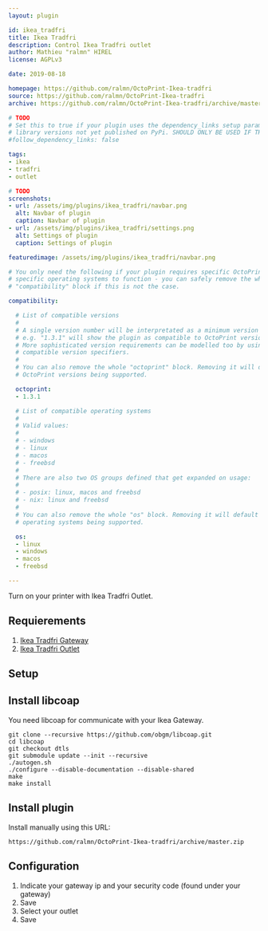 ```yaml
---
layout: plugin

id: ikea_tradfri
title: Ikea Tradfri
description: Control Ikea Tradfri outlet
author: Mathieu "ralmn" HIREL
license: AGPLv3

date: 2019-08-18

homepage: https://github.com/ralmn/OctoPrint-Ikea-tradfri
source: https://github.com/ralmn/OctoPrint-Ikea-tradfri
archive: https://github.com/ralmn/OctoPrint-Ikea-tradfri/archive/master.zip

# TODO
# Set this to true if your plugin uses the dependency_links setup parameter to include
# library versions not yet published on PyPi. SHOULD ONLY BE USED IF THERE IS NO OTHER OPTION!
#follow_dependency_links: false

tags:
- ikea
- tradfri
- outlet

# TODO
screenshots:
- url: /assets/img/plugins/ikea_tradfri/navbar.png
  alt: Navbar of plugin
  caption: Navbar of plugin
- url: /assets/img/plugins/ikea_tradfri/settings.png
  alt: Settings of plugin
  caption: Settings of plugin

featuredimage: /assets/img/plugins/ikea_tradfri/navbar.png

# You only need the following if your plugin requires specific OctoPrint versions or
# specific operating systems to function - you can safely remove the whole
# "compatibility" block if this is not the case.

compatibility:

  # List of compatible versions
  #
  # A single version number will be interpretated as a minimum version requirement,
  # e.g. "1.3.1" will show the plugin as compatible to OctoPrint versions 1.3.1 and up.
  # More sophisticated version requirements can be modelled too by using PEP440
  # compatible version specifiers.
  #
  # You can also remove the whole "octoprint" block. Removing it will default to all
  # OctoPrint versions being supported.

  octoprint:
  - 1.3.1

  # List of compatible operating systems
  #
  # Valid values:
  #
  # - windows
  # - linux
  # - macos
  # - freebsd
  #
  # There are also two OS groups defined that get expanded on usage:
  #
  # - posix: linux, macos and freebsd
  # - nix: linux and freebsd
  #
  # You can also remove the whole "os" block. Removing it will default to all
  # operating systems being supported.

  os:
  - linux
  - windows
  - macos
  - freebsd

---
```


Turn on your printer with Ikea Tradfri Outlet.

## Requierements

1. [Ikea Tradfri Gateway](https://www.ikea.com/us/en/catalog/products/00337813/)
2. [Ikea Tradfri Outlet](https://www.ikea.com/us/en/catalog/products/30356169/)

## Setup

## Install libcoap

You need libcoap for communicate with your Ikea Gateway.

    git clone --recursive https://github.com/obgm/libcoap.git
    cd libcoap
    git checkout dtls
    git submodule update --init --recursive
    ./autogen.sh
    ./configure --disable-documentation --disable-shared
    make
    make install

## Install plugin

Install manually using this URL:

    https://github.com/ralmn/OctoPrint-Ikea-tradfri/archive/master.zip


## Configuration

1. Indicate your gateway ip and your security code (found under your gateway)
2. Save
3. Select your outlet
4. Save
